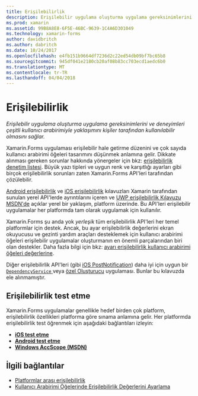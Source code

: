 ```yaml
---
title: Erişilebilirlik
description: Erişilebilir uygulama oluşturma uygulama gereksinimlerini ve deneyimleri çeşitli kullanıcı arabirimiyle yaklaşımını kişiler tarafından kullanılabilir olmasını sağlar.
ms.prod: xamarin
ms.assetid: 99B8A8E8-6F5E-46BC-9639-1C4A6D301049
ms.technology: xamarin-forms
author: davidbritch
ms.author: dabritch
ms.date: 10/24/2017
ms.openlocfilehash: e4fb151b9664df7236d2c22ed54db09bf7bc65b8
ms.sourcegitcommit: 945df041e2180cb20af08b83cc703ecd1aedc6b0
ms.translationtype: MT
ms.contentlocale: tr-TR
ms.lasthandoff: 04/04/2018
---
```

# <a name="accessibility"></a>Erişilebilirlik

_Erişilebilir uygulama oluşturma uygulama gereksinimlerini ve deneyimleri çeşitli kullanıcı arabirimiyle yaklaşımını kişiler tarafından kullanılabilir olmasını sağlar._

Xamarin.Forms uygulaması erişilebilir hale getirme düzenini ve çok sayıda kullanıcı arabirimi öğeleri tasarımını düşünmek anlamına gelir. Dikkate alınması gereken sorunlar hakkında yönergeler için bkz: [erişilebilirlik denetim listesi](~/cross-platform/app-fundamentals/accessibility.md). Büyük yazı tipleri ve uygun renk ve karşıtlığı ayarları gibi birçok erişilebilirlik sorunları zaten Xamarin.Forms API'leri tarafından çözülebilir.

[Android erişilebilirlik](~/android/app-fundamentals/accessibility.md) ve [iOS erişilebilirlik](~/ios/app-fundamentals/accessibility.md) kılavuzları Xamarin tarafından sunulan yerel API'lerde ayrıntılarını içeren ve [UWP erişilebilirlik Kılavuzu MSDN'de](https://msdn.microsoft.com/windows/uwp/accessibility/basic-accessibility-information) açıklar yerel bir yaklaşım, platform üzerinde. Bu API'leri erişilebilir uygulamalar her platformda tam olarak uygulamak için kullanılır.

Xamarin.Forms şu anda yok *yerleşik* tüm erişilebilirlik API'leri her temel platformlar için destek. Ancak, bu ayar erişilebilirlik değerlerini ekran okuyucusu ve gezinti yardım araçları desteklemek için kullanıcı arabirimi öğeleri erişilebilir uygulamalar oluşturmanın en önemli parçalarından biri olan destekler. Daha fazla bilgi için bkz: [ayarı erişilebilirlik kullanıcı arabirimi öğeleri değerlerine](~/xamarin-forms/app-fundamentals/accessibility/setting-accessibility-values.md).

Diğer erişilebilirlik API'leri (gibi [iOS PostNotification](~/ios/app-fundamentals/accessibility.md)) daha iyi için uygun bir [ `DependencyService` ](~/xamarin-forms/app-fundamentals/dependency-service/index.md) veya [özel Oluşturucu](~/xamarin-forms/app-fundamentals/custom-renderer/index.md) uygulaması. Bunlar bu kılavuzda ele alınmamıştır.

## <a name="testing-accessibility"></a>Erişilebilirlik test etme

Xamarin.Forms uygulamalar genellikle hedef birden çok platform, erişilebilirlik özellikleri platforma göre sınama anlamına gelir. Her platformda erişilebilirlik test öğrenmek için aşağıdaki bağlantıları izleyin:

- [**iOS test etme**](~/ios/app-fundamentals/accessibility.md)
- [**Android test etme**](~/android/app-fundamentals/accessibility.md)
- [**Windows AccScope (MSDN)**](https://msdn.microsoft.com/library/windows/desktop/dn433239)


## <a name="related-links"></a>İlgili bağlantılar

- [Platformlar arası erişilebilirlik](~/cross-platform/app-fundamentals/accessibility.md)
- [Kullanıcı Arabirimi Öğelerinde Erişilebilirlik Değerlerini Ayarlama](~/xamarin-forms/app-fundamentals/accessibility/setting-accessibility-values.md)
